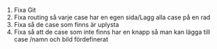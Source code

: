 1. Fixa Git
2. Fixa routing så varje case har en egen sida/Lagg alla case på en rad
3. Fixa så de case som finns är uplysta
4. Fixa så att de case som inte finns har en knapp så man kan lägga till case /namn och bild fördefinerat
